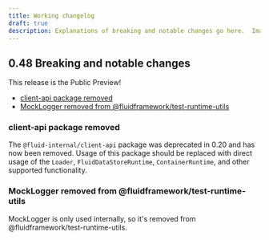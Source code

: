 ```yaml
---
title: Working changelog
draft: true
description: Explanations of breaking and notable changes go here.  Images should live in docs/static/images.  The contents of this file are moved to a release notes page as parts of building docs for each release.
---
```


## 0.48 Breaking and notable changes
This release is the Public Preview!

- [client-api package removed](#client-api-package-removed)
- [MockLogger removed from @fluidframework/test-runtime-utils](#mocklogger-removed-from-fluidframeworktest-runtime-utils)

### client-api package removed
The `@fluid-internal/client-api` package was deprecated in 0.20 and has now been removed.  Usage of this package should be replaced with direct usage of the `Loader`, `FluidDataStoreRuntime`, `ContainerRuntime`, and other supported functionality.

### MockLogger removed from @fluidframework/test-runtime-utils
MockLogger is only used internally, so it's removed from @fluidframework/test-runtime-utils.
